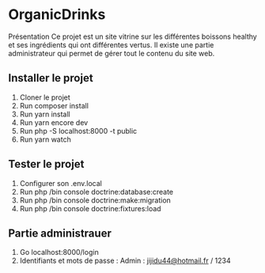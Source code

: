 # OrganicDrinks

Présentation
Ce projet est un site vitrine sur les différentes boissons healthy et ses ingrédients qui ont différentes vertus. 
Il existe une partie administrateur qui permet de gérer tout le contenu du site web. 

## Installer le projet
1. Cloner le projet
2. Run composer install
3. Run yarn install
4. Run yarn encore dev
5. Run php -S localhost:8000 -t public
6. Run yarn watch


## Tester le projet
1. Configurer son .env.local
2. Run php /bin console doctrine:database:create
3. Run php /bin console doctrine:make:migration
4. Run php /bin console doctrine:fixtures:load


## Partie administrauer 
1. Go localhost:8000/login
2. Identifiants et mots de passe :
Admin : jijidu44@hotmail.fr / 1234
